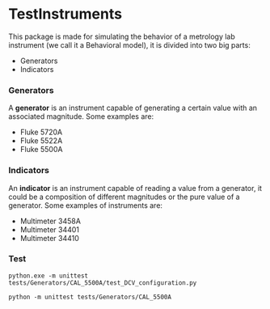# TestInstruments

This package is made for simulating the behavior of a metrology lab instrument (we call it a Behavioral model), it is divided into two big parts:
- Generators
- Indicators


### Generators

A **generator** is an instrument capable of generating a certain value with an associated magnitude. Some examples are:

- Fluke 5720A
- Fluke 5522A
- Fluke 5500A


### Indicators

An **indicator** is an instrument capable of reading a value from a generator, it could be a composition of different magnitudes or the pure value of a generator. Some examples of instruments are:

- Multimeter 3458A
- Multimeter 34401
- Multimeter 34410


### Test

```
python.exe -m unittest tests/Generators/CAL_5500A/test_DCV_configuration.py

python -m unittest tests/Generators/CAL_5500A

```


